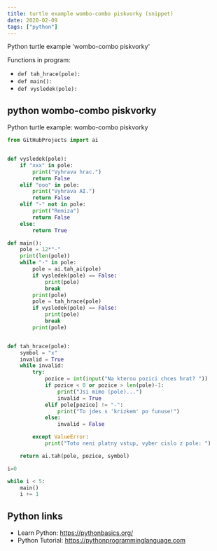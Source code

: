 ```yaml
---
title: turtle example wombo-combo piskvorky (snippet)
date: 2020-02-09
tags: ["python"]
---
```

Python turtle example 'wombo-combo piskvorky'

Functions in program: 
* `def tah_hrace(pole):`
* `def main():`
* `def vysledek(pole):`

## python wombo-combo piskvorky

Python turtle example: wombo-combo piskvorky

```python
from GitHubProjects import ai


def vysledek(pole):
    if "xxx" in pole:
        print("Vyhrava hrac.")
        return False
    elif "ooo" in pole:
        print("Vyhrava AI.")
        return False
    elif "-" not in pole:
        print("Remiza")
        return False
    else:
        return True

def main():
    pole = 12*"-"
    print(len(pole))
    while "-" in pole:
        pole = ai.tah_ai(pole)
        if vysledek(pole) == False:
            print(pole)
            break
        print(pole)
        pole = tah_hrace(pole)
        if vysledek(pole) == False:
            print(pole)
            break
        print(pole)


def tah_hrace(pole):
    symbol = "x"
    invalid = True
    while invalid:
        try:
            pozice = int(input("Na kterou pozici chces hrat? "))
            if pozice < 0 or pozice > len(pole)-1:
                print("Jsi mimo (pole)...")
                invalid = True
            elif pole[pozice] != "-":
                print("To jdes s 'krizkem' po funuse!")
            else:
                invalid = False

        except ValueError:
            print("Toto neni platny vstup, vyber cislo z pole: ")

    return ai.tah(pole, pozice, symbol)

i=0

while i < 5:
    main()
    i += 1

```

## Python links

- Learn Python: https://pythonbasics.org/
- Python Tutorial: https://pythonprogramminglanguage.com
